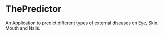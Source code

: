 # ThePredictor
 An Application to predict different types of external diseases on Eye, Skin, Mouth and Nails.
